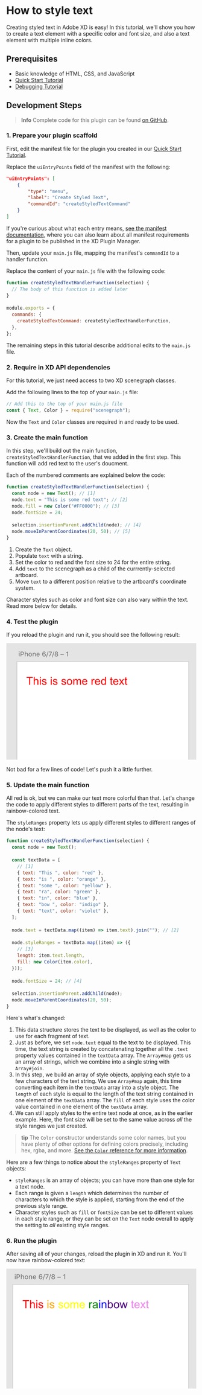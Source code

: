 # How to style text

Creating styled text in Adobe XD is easy! In this tutorial, we'll show you how to create a text element with a specific color and font size, and also a text element with multiple inline colors.

## Prerequisites

- Basic knowledge of HTML, CSS, and JavaScript
- [Quick Start Tutorial](/tutorials/quick-start/)
- [Debugging Tutorial](/tutorials/debugging/)

## Development Steps

> **Info**
> Complete code for this plugin can be found [on GitHub](https://github.com/AdobeXD/Plugin-Samples/tree/master/how-to-style-text).

### 1. Prepare your plugin scaffold

First, edit the manifest file for the plugin you created in our [Quick Start Tutorial](/tutorials/quick-start/).

Replace the `uiEntryPoints` field of the manifest with the following:

```json
"uiEntryPoints": [
    {
        "type": "menu",
        "label": "Create Styled Text",
        "commandId": "createStyledTextCommand"
    }
]
```

If you're curious about what each entry means, [see the manifest documentation](/develop/plugin-development/plugin-structure/manifest/), where you can also learn about all manifest requirements for a plugin to be published in the XD Plugin Manager.

Then, update your `main.js` file, mapping the manifest's `commandId` to a handler function.

Replace the content of your `main.js` file with the following code:

```js
function createStyledTextHandlerFunction(selection) {
  // The body of this function is added later
}

module.exports = {
  commands: {
    createStyledTextCommand: createStyledTextHandlerFunction,
  },
};
```

The remaining steps in this tutorial describe additional edits to the `main.js` file.

### 2. Require in XD API dependencies

For this tutorial, we just need access to two XD scenegraph classes.

Add the following lines to the top of your `main.js` file:

```js
// Add this to the top of your main.js file
const { Text, Color } = require("scenegraph");
```

Now the `Text` and `Color` classes are required in and ready to be used.

### 3. Create the main function

In this step, we'll build out the main function, `createStyledTextHandlerFunction`, that we added in the first step. This function will add red text to the user's doucment.

Each of the numbered comments are explained below the code:

```js
function createStyledTextHandlerFunction(selection) {
  const node = new Text(); // [1]
  node.text = "This is some red text"; // [2]
  node.fill = new Color("#FF0000"); // [3]
  node.fontSize = 24;

  selection.insertionParent.addChild(node); // [4]
  node.moveInParentCoordinates(20, 50); // [5]
}
```

1. Create the `Text` object.
2. Populate `text` with a string.
3. Set the color to red and the font size to 24 for the entire string.
4. Add `text` to the scenegraph as a child of the currrently-selected artboard.
5. Move `text` to a different position relative to the artboard's coordinate system.

Character styles such as color and font size can also vary within the text. Read more below for details.

### 4. Test the plugin

If you reload the plugin and run it, you should see the following result:

![Red text](../../images/red.png)

Not bad for a few lines of code! Let's push it a little further.

### 5. Update the main function

All red is ok, but we can make our text more colorful than that. Let's change the code to apply different styles to different parts of the text, resulting in rainbow-colored text.

The `styleRanges` property lets us apply different styles to different ranges of the node's text:

```js
function createStyledTextHandlerFunction(selection) {
  const node = new Text();

  const textData = [
    // [1]
    { text: "This ", color: "red" },
    { text: "is ", color: "orange" },
    { text: "some ", color: "yellow" },
    { text: "ra", color: "green" },
    { text: "in", color: "blue" },
    { text: "bow ", color: "indigo" },
    { text: "text", color: "violet" },
  ];

  node.text = textData.map((item) => item.text).join(""); // [2]

  node.styleRanges = textData.map((item) => ({
    // [3]
    length: item.text.length,
    fill: new Color(item.color),
  }));

  node.fontSize = 24; // [4]

  selection.insertionParent.addChild(node);
  node.moveInParentCoordinates(20, 50);
}
```

Here's what's changed:

1. This data structure stores the text to be displayed, as well as the color to use for each fragment of text.
1. Just as before, we set `node.text` equal to the text to be displayed. This time, the text string is created by concatenating together all the `.text` property values contained in the `textData` array. The `Array#map` gets us an array of strings, which we combine into a single string with `Array#join`.
1. In this step, we build an array of style objects, applying each style to a few characters of the text string. We use `Array#map` again, this time converting each item in the `textData` array into a style object. The `length` of each style is equal to the length of the text string contained in one element of the `textData` array. The `fill` of each style uses the color value contained in one element of the `textData` array.
1. We can still apply styles to the entire text node at once, as in the earlier example. Here, the font size will be set to the same value across _all_ the style ranges we just created.

> **tip**
> The `Color` constructor understands some color names, but you have plenty of other options for defining colors precisely, including hex, rgba, and more. [See the `Color` reference for more information](/develop/reference/Color/).

Here are a few things to notice about the `styleRanges` property of `Text` objects:

- `styleRanges` is an array of objects; you can have more than one style for a text node.
- Each range is given a `length` which determines the number of characters to which the style is applied, starting from the end of the previous style range.
- Character styles such as `fill` or `fontSize` can be set to different values in each style range, or they can be set on the `Text` node overall to apply the setting to _all_ existing style ranges.

### 6. Run the plugin

After saving all of your changes, reload the plugin in XD and run it. You'll now have rainbow-colored text:

![Rainbow text](../../images/rainbow.png)
